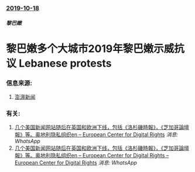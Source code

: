 ### [2019-10-18](/news/2019/10/18/index.md)

##### 黎巴嫩
# 黎巴嫩多个大城市2019年黎巴嫩示威抗议 Lebanese protests 




### 信息来源:

1. [澎湃新闻](https://www.thepaper.cn/newsDetail_forward_4719260?spm=C73544894212.P59792594134.0.0)

### 有关:

1. [几个美国新闻网站随后在英国和欧洲下线，包括《洛杉磯時報》，《芝加哥論壇報》等。奥地利隐私组织en – European Center for Digital Rights](/news/2018/05/25/几个美国新闻网站随后在英国和欧洲下线-包括-洛杉磯時報-芝加哥論壇報-等-奥地利隐私组织en-European.md) _消息: WhatsApp_
2. [几个美国新闻网站随后在英国和欧洲下线，包括《洛杉磯時報》，《芝加哥論壇報》等。奥地利隐私组织en – European Center for Digital Rights – European Center for Digital Rights](/news/2018/05/25/几个美国新闻网站随后在英国和欧洲下线-包括-洛杉磯時報-芝加哥論壇報-等-奥地利隐私组织en-European.md) _消息: WhatsApp_
